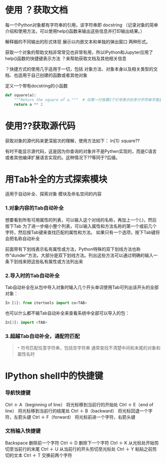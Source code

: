 # 使用 ？获取文档
每一个Python对象都有字符串的引用，该字符串即 docstring （记录对象的简单介绍和使用方法，可以使用help()函数来输出这些信息并打印输出结果。）

解释器的不同输出的形式体现 展示以内嵌文本和单独的弹出窗口 两种形式。

获取一个对象的帮助文档非常常见也非常有用，所以IPython和Jupyter应用了help()函数的快捷键表示方法 ？来帮助获取文档及其他相关信息

？快捷方式的使用几乎适用于一切，包括 对象方法、对象本身以及相关类型的文档、也适用于自己创建的函数或者其他对象

定义一个带有docstring的小函数
```python
def square(a):
    """Return the square of a."""  # 仅第一行放置3个引号表示的多行字符串字面量
    return a ** 2
```
# 使用??获取源代码
获取对象的源代码来更深层次的理解，使用方法如下：
In[1]: square??

有时不能显示源代码，这是因为你查询的对象并不是Pythen实现的，而是C语言或者其他编译扩展语言实现的。这种情况下??等同于?后缀。

# 用Tab补全的方式探索模块
适用于自动补全、探索对象 模块及命名空间的内容

### 1.对象内容的Tab自动补全
想要看到所有可用属性的列表，可以输入这个对线的名称，再加上一个(.)，然后按下Tab
为了进一步缩小整个列表，可以输入属性和方法名称的第一个或前几个字符，然后按Tab键来查找匹配的属性和方法。
如果只有一个选项，按下Tab键将会把名称自动补全

前面带有下划线表示私有属性或方法，Python特殊的双下划线方法也称作“dunder”方法，大部分是双下划线方法。列出这些方法可以通过明确的输入一条下划线来把这些私有属性或方法列出来

### 2.导入时的Tab自动补全
Tab自动补全在从包中导入对象时输入几个开头单词使用Tab可列出该开头的全部对象：
```python
In [1]: from itertools import co<TAB>
```
也可以什么都不输Tab自动补全来查看系统中全部可以导入的包：
```python
In[2]: import <TAB>
```
### 3.超越Tab自动补全，通配符匹配
> `*` 符号匹配任意字符串，包括空字符串
通常查找不清楚中间和末尾的对象和属性名时

# IPython shell中的快捷键
### 导航快捷键
Ctrl ＋ A（beginning of line） 将光标移到当前行的开始处
Ctrl ＋ E（end of line）       将光标移到当前行的结尾处
Ctrl ＋ B（backward）          将光标回退一个字符，左箭头键
Ctrl ＋ F（forward）           将光标前进一个字符，右箭头键
### 文档输入快捷键
Backspace    删除前一个字符
Ctrl ＋ D 删除下一个字符
Ctrl ＋ K 从光标处开始剪切至当前行的末尾
Ctrl ＋ U 从当前行的开头剪切至光标处
Ctrl ＋ Y 粘贴之前剪切的文本
Ctrl ＋ T 交换前两个字符




















